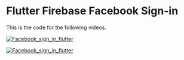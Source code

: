 # Flutter Firebase Facebook Sign-in

This is the code for the following videos.

[![Facebook_sign_in_flutter](http://img.youtube.com/vi/DCsG3W1dFkI/0.jpg)](http://www.youtube.com/watch?v=DCsG3W1dFkI "Facebook Flutter Authentication for Flutter")


[![Facebook_sign_in_flutter](http://img.youtube.com/vi/RiE-g455j9s/0.jpg)](http://www.youtube.com/watch?v=RiE-g455j9s "Facebook Flutter Authentication for Flutter")
